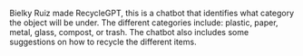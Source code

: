 Bielky Ruiz made RecycleGPT, this is a chatbot that identifies what category the object will be under. The different categories include: plastic, paper, metal, glass, compost, or trash. The chatbot also includes some suggestions on how to recycle the different items. 

